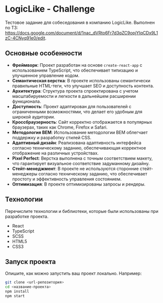 # LogicLike - Challenge

Тестовое задание для собеседования в компанию LogicLike.
Выполнен по ТЗ: https://docs.google.com/document/d/1nac_dVRto6Fr7d3qZC9opjYIqCDx9L1zC-4CNyq91e0/edit.

## Основные особенности

- **Фреймворк**: Проект разработан на основе `create-react-app` с использованием TypeScript, что обеспечивает типизацию и улучшенное управление кодом.
- **Семантическая верстка**: В проекте использованы семантически правильные HTML-теги, что улучшает SEO и доступность контента.
- **Архитектура**: Структура проекта спроектирована с учетом масштабируемости и легкости в дальнейшем расширении функционала.
- **Доступность**: Проект адаптирован для пользователей с ограниченными возможностями, что делает его удобным для широкой аудитории.
- **Кроссбраузерность**: Сайт корректно отображается в популярных браузерах, таких как Chrome, Firefox и Safari.
- **Методология BEM**: Использование методологии BEM облегчает поддержку и разработку стилей CSS.
- **Адаптивный дизайн**: Реализована адаптивность интерфейса согласно техническому заданию, обеспечивающая корректное отображение на различных устройствах.
- **Pixel Perfect**: Верстка выполнена с точным соответствием макету, что гарантирует визуальное соответствие задуманному дизайну.
- **Стейт-менеджмент**: В проекте не используются сторонние стейт-менеджеры согласно техническому заданию, что обеспечивает простоту и эффективность управления состоянием.
- **Оптимизация**: В проекте оптимизированы запросы и рендеры.

## Технологии

Перечислите технологии и библиотеки, которые были использованы при разработке проекта.

- React
- TypeScript
- SCSS
- HTML5
- CSS3

## Запуск проекта

Опишите, как можно запустить ваш проект локально. Например:

```bash
git clone <url-репозитория>
cd <название-проекта>
npm install
npm start
